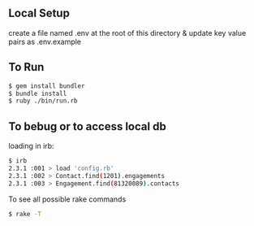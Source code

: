 ## Local Setup

create a file named .env at the root of this directory & update key value pairs as .env.example


## To Run
```sh
$ gem install bundler
$ bundle install
$ ruby ./bin/run.rb
```

## To bebug or to access local db

loading in irb:
```sh
$ irb
2.3.1 :001 > load 'config.rb'
2.3.1 :002 > Contact.find(1201).engagements
2.3.1 :003 > Engagement.find(81320089).contacts
```

To see all possible rake commands
```sh
$ rake -T
```
